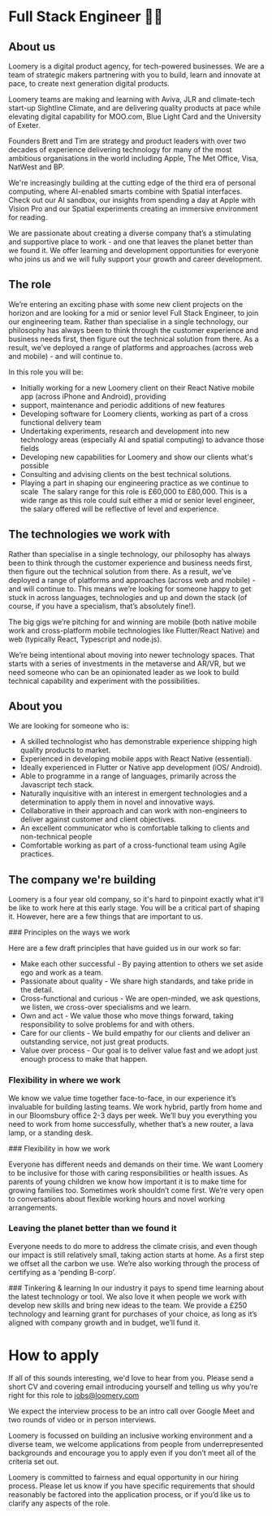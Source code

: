 # Full Stack Engineer 👩‍💻

## About us

Loomery is a digital product agency, for tech-powered businesses. We are a team of strategic makers partnering with you
to build, learn and innovate at pace, to create next generation digital products.

Loomery teams are making and learning with Aviva, JLR and climate-tech start-up Sightline Climate, and are delivering
quality products at pace while elevating digital capability for MOO.com, Blue Light Card and the University of Exeter.

Founders Brett and Tim are strategy and product leaders with over two decades of experience delivering technology for
many of the most ambitious organisations in the world including Apple, The Met Office, Visa, NatWest and BP.

We're increasingly building at the cutting edge of the third era of personal computing, where AI-enabled smarts combine
with Spatial interfaces. Check out our AI sandbox, our insights from spending a day at Apple with Vision Pro and our
Spatial experiments creating an immersive environment for reading.

We are passionate about creating a diverse company that’s a stimulating and supportive place to work - and one that
leaves the planet better than we found it. We offer learning and development opportunities for everyone who joins us and
we will fully support your growth and career development.

## The role

We’re entering an exciting phase with some new client projects on the horizon and are looking for a mid or senior level
Full Stack Engineer, to join our engineering team. Rather than specialise in a single technology, our philosophy has
always been to think through the customer experience and business needs first, then figure out the technical solution
from there. As a result, we’ve deployed a range of platforms and approaches (across web and mobile) - and will continue
to.

In this role you will be:

- Initially working for a new Loomery client on their React Native mobile app (across iPhone and Android), providing
- support, maintenance and periodic additions of new features
- Developing software for Loomery clients, working as part of a cross functional delivery team
- Undertaking experiments, research and development into new technology areas (especially AI and spatial computing) to
  advance those fields
- Developing new capabilities for Loomery and show our clients what's possible
- Consulting and advising clients on the best technical solutions.
- Playing a part in shaping our engineering practice as we continue to scale
  ‍
  The salary range for this role is £60,000 to £80,000. This is a wide range as this role could suit either a mid or
  senior level engineer, the salary offered will be reflective of level and experience.

## The technologies we work with

Rather than specialise in a single technology, our philosophy has always been to think through the customer experience
and business needs first, then figure out the technical solution from there. As a result, we’ve deployed a range of
platforms and approaches (across web and mobile) - and will continue to. This means we’re looking for someone happy to
get stuck in across languages, technologies and up and down the stack (of course, if you have a specialism, that’s
absolutely fine!).

The big gigs we’re pitching for and winning are mobile (both native mobile work and cross-platform mobile technologies
like Flutter/React Native) and web (typically React, Typescript and node.js).

We’re being intentional about moving into newer technology spaces. That starts with a series of investments in the
metaverse and AR/VR, but we need someone who can be an opinionated leader as we look to build technical capability and
experiment with the possibilities.

## About you

We are looking for someone who is:

- A skilled technologist who has demonstrable experience shipping high quality products to market.
- Experienced in developing mobile apps with React Native (essential).
- Ideally experienced in Flutter or Native app development (iOS/ Android).
- Able to programme in a range of languages, primarily across the Javascript tech stack.
- Naturally inquisitive with an interest in emergent technologies and a determination to apply them in novel and
  innovative ways.
- Collaborative in their approach and can work with non-engineers to deliver against customer and client objectives.
- An excellent communicator who is comfortable talking to clients and non-technical people
- Comfortable working as part of a cross-functional team using Agile practices.

## The company we're building

Loomery is a four year old company, so it's hard to pinpoint exactly what it'll be like to work here at this early
stage. You will be a critical part of shaping it. However, here are a few things that are important to us.

‍### Principles on the ways we work

Here are a few draft principles that have guided us in our work so far:

- Make each other successful - By paying attention to others we set aside ego and work as a team.
- Passionate about quality - We share high standards, and take pride in the detail.
- Cross-functional and curious - We are open-minded, we ask questions, we listen, we cross-over specialisms and we
  learn.
- Own and act - We value those who move things forward, taking responsibility to solve problems for and with others.
- Care for our clients - We build empathy for our clients and deliver an outstanding service, not just great products.
- Value over process - Our goal is to deliver value fast and we adopt just enough process to make that happen.
  ‍

### Flexibility in where we work

We know we value time together face-to-face, in our experience it’s invaluable for building lasting teams. We work
hybrid, partly from home and in our Bloomsbury office 2-3 days per week. We’ll buy you everything you need to work from
home successfully, whether that’s a new router, a lava lamp, or a standing desk.

‍### Flexibility in how we work

Everyone has different needs and demands on their time. We want Loomery to be inclusive for those with caring
responsibilities or health issues. As parents of young children we know how important it is to make time for growing
families too. Sometimes work shouldn’t come first. We’re very open to conversations about flexible working hours and
novel working arrangements.

### Leaving the planet better than we found it

Everyone needs to do more to address the climate crisis, and even though our impact is still relatively small, taking
action starts at home. As a first step we offset all the carbon we use. We’re also working through the process of
certifying as a ‘pending B-corp’.

‍### Tinkering & learning
In our industry it pays to spend time learning about the latest technology or tool. We also love it when people we work
with develop new skills and bring new ideas to the team. We provide a £250 technology and learning grant for purchases
of your choice, as long as it’s aligned with company growth and in budget, we’ll fund it.

# How to apply

If all of this sounds interesting, we'd love to hear from you. Please send a short CV and covering email introducing
yourself and telling us why you’re right for this role to jobs@loomery.com

‍We expect the interview process to be an intro call over Google Meet and two rounds of video or in person interviews.

Loomery is focussed on building an inclusive working environment and a diverse team, we welcome applications from people
from underrepresented backgrounds and encourage you to apply even if you don’t meet all of the criteria set out.

Loomery is committed to fairness and equal opportunity in our hiring process. Please let us know if you have specific
requirements that should reasonably be factored into the application process, or if you’d like us to clarify any aspects
of the role.
